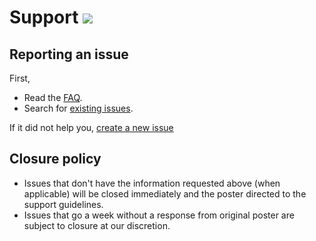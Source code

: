 # Support [![](https://isitmaintained.com/badge/resolution/portapps/discord-portable.svg)](https://isitmaintained.com/project/portapps/discord-portable)

## Reporting an issue

First,

* Read the [FAQ](http://portapps.github.io/doc/faq/).
* Search for [existing issues](https://github.com/portapps/discord-portable/issues?utf8=%E2%9C%93&q=).

If it did not help you, [create a new issue](https://github.com/portapps/discord-portable/issues)

## Closure policy

* Issues that don't have the information requested above (when applicable) will be closed immediately and the poster directed to the support guidelines.
* Issues that go a week without a response from original poster are subject to closure at our discretion.
